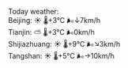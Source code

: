 Today weather:  
Beijing: ☀️   🌡️+3°C 🌬️↓7km/h  
Tianjin: ⛅️  🌡️+3°C 🌬️0km/h  
Shijiazhuang: ☀️   🌡️+9°C 🌬️↘3km/h  
Tangshan: ☀️   🌡️+5°C 🌬️→10km/h  

